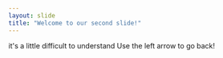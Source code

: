```yaml
---
layout: slide
title: "Welcome to our second slide!"
---
```

it's a little difficult to understand
Use the left arrow to go back!
